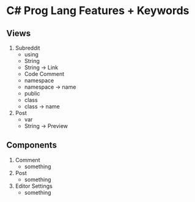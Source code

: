 # C#  Prog Lang Features + Keywords

## Views
1. Subreddit
    * using
    * String
    * String -> Link
    * Code Comment
    * namespace
    * namespace -> name
    * public
    * class
    * class -> name
2. Post
    * var
    * String -> Preview

## Components
1. Comment
    * something
2. Post
    * something
3. Editor Settings
    * something